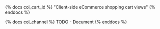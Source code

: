 {% docs col_cart_id %}
"Client-side eCommerce shopping cart views"
{% enddocs %}

{% docs col_channel %}
TODO - Document
{% enddocs %}
